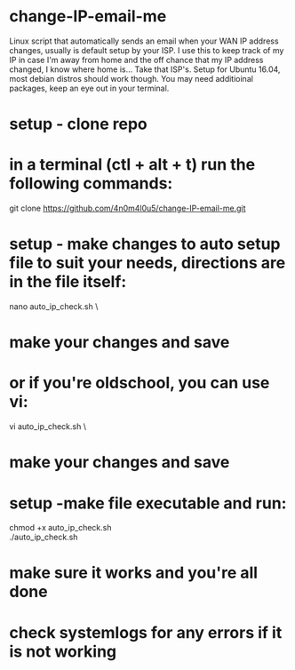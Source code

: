 # change-IP-email-me
Linux script that automatically sends an email when your WAN IP address changes, usually is default setup by your ISP. I use this to keep track of my IP in case I'm away from home and the off chance that my IP address changed, I know where home is... Take that ISP's.
Setup for Ubuntu 16.04, most debian distros should work though. You may need additioinal packages, keep an eye out in your terminal.

# setup - clone repo
# in a terminal (ctl + alt + t) run the following commands:
git clone https://github.com/4n0m4l0u5/change-IP-email-me.git

# setup - make changes to auto setup file to suit your needs, directions are in the file itself:
nano auto_ip_check.sh \
# make your changes and save

# or if you're oldschool, you can use vi:
vi auto_ip_check.sh \
# make your changes and save

# setup -make file executable and run:
chmod +x auto_ip_check.sh \
./auto_ip_check.sh

# make sure it works and you're all done

# check systemlogs for any errors if it is not working
